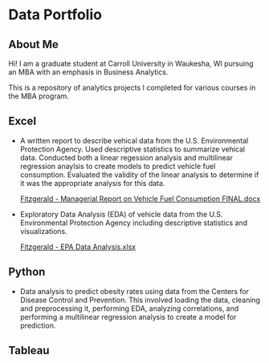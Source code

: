 # Data Portfolio

## About Me
Hi! I am a graduate student at Carroll University in Waukesha, WI pursuing an MBA with an emphasis in Business Analytics.

This is a repository of analytics projects I completed for various courses in the MBA program.

## Excel
* A written report to describe vehical data from the U.S. Environmental Protection Agency. Used descriptive statistics to summarize vehical data. Conducted both a linear regession analysis and multilinear regression anaylsis to create models to predict vehicle fuel consumption. Evaluated the validity of the linear analysis to determine if it was the appropriate analysis for this data.

  [Fitzgerald - Managerial Report on Vehicle Fuel Consumption FINAL.docx](https://github.com/user-attachments/files/17878330/Fitzgerald.-.Managerial.Report.on.Vehicle.Fuel.Consumption.FINAL.docx)

* Exploratory Data Analysis (EDA) of vehicle data from the U.S. Environmental Protection Agency including descriptive statistics and visualizations.

  [Fitzgerald - EPA Data Analysis.xlsx](https://github.com/user-attachments/files/17878420/Fitzgerald.-.EPA.Data.Analysis.xlsx)

## Python
* Data analysis to predict obesity rates using data from the Centers for Disease Control and Prevention. This involved loading the data, cleaning and preprocessing it, performing EDA, analyzing correlations, and performing a multilinear regression analysis to create a model for prediction.



## Tableau
